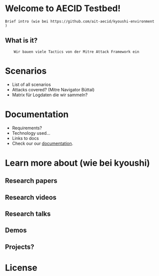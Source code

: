 

# Welcome to AECID Testbed!

    Brief intro (wie bei https://github.com/ait-aecid/kyoushi-environment )

## What is it?
        Wir bauen viele Tactics von der Mitre Attack Framework ein

# Scenarios

  * List of all scenarios
  * Attacks covered? (Mitre Navigator Büttal)
  * Matrix für Logdaten die wir sammeln?

# Documentation

  * Requirements?
  * Technology used...
  * Links to docs
  * Check our our [documentation](https://aeciddocs.ait.ac.at/atb-aecid-testbed/current/).


# Learn more about (wie bei kyoushi)

## Research papers
## Research videos
## Research talks
## Demos
## Projects?

# License
